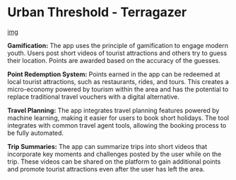 # Urban Threshold - Terragazer

[img](Mock.jpg)

**Gamification:** The app uses the principle of gamification to engage modern youth. Users post short videos of tourist attractions and others try to guess their location. Points are awarded based on the accuracy of the guesses. 

**Point Redemption System:** Points earned in the app can be redeemed at local tourist attractions, such as restaurants, rides, and tours. This creates a micro-economy powered by tourism within the area and has the potential to replace traditional travel vouchers with a digital alternative.

**Travel Planning:** The app integrates travel planning features powered by machine learning, making it easier for users to book short holidays. The tool integrates with common travel agent tools, allowing the booking process to be fully automated. 

**Trip Summaries:** The app can summarize trips into short videos that incorporate key moments and challenges posted by the user while on the trip. These videos can be shared on the platform to gain additional points and promote tourist attractions even after the user has left the area. 


